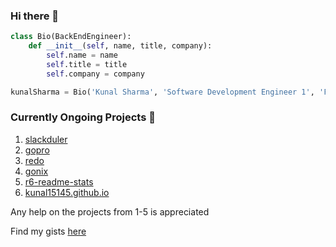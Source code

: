 ### Hi there 👋

```python
class Bio(BackEndEngineer):
    def __init__(self, name, title, company):
        self.name = name
        self.title = title
        self.company = company

kunalSharma = Bio('Kunal Sharma', 'Software Development Engineer 1', 'Flipkart')
```

### Currently Ongoing Projects 🚧

1. [slackduler](https://github.com/kunal15145/slackduler)
2. [gopro](https://github.com/kunal15145/gopro)
3. [redo](https://github.com/kunal15145/redo)
4. [gonix](https://github.com/kunal15145/gonix)
5. [r6-readme-stats](https://github.com/kunal15145/r6-readme-stats)
6. [kunal15145.github.io](https://github.com/kunal15145/kunal15145.github.io)

Any help on the projects from 1-5 is appreciated

Find my gists [here](https://gist.github.com/kunal15145/)
